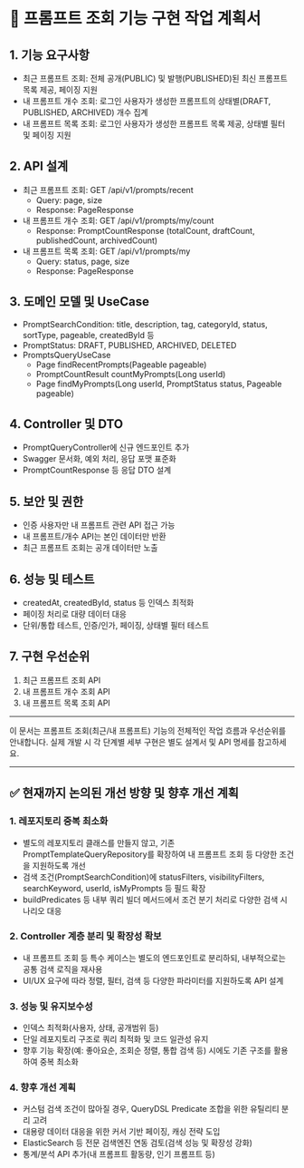 # 📝 프롬프트 조회 기능 구현 작업 계획서

## 1. 기능 요구사항

- 최근 프롬프트 조회: 전체 공개(PUBLIC) 및 발행(PUBLISHED)된 최신 프롬프트 목록 제공, 페이징 지원
- 내 프롬프트 개수 조회: 로그인 사용자가 생성한 프롬프트의 상태별(DRAFT, PUBLISHED, ARCHIVED) 개수 집계
- 내 프롬프트 목록 조회: 로그인 사용자가 생성한 프롬프트 목록 제공, 상태별 필터 및 페이징 지원

## 2. API 설계

- 최근 프롬프트 조회: GET /api/v1/prompts/recent
    - Query: page, size
    - Response: PageResponse<PromptListResponse>
- 내 프롬프트 개수 조회: GET /api/v1/prompts/my/count
    - Response: PromptCountResponse (totalCount, draftCount, publishedCount, archivedCount)
- 내 프롬프트 목록 조회: GET /api/v1/prompts/my
    - Query: status, page, size
    - Response: PageResponse<PromptListResponse>

## 3. 도메인 모델 및 UseCase

- PromptSearchCondition: title, description, tag, categoryId, status, sortType, pageable, createdById 등
- PromptStatus: DRAFT, PUBLISHED, ARCHIVED, DELETED
- PromptsQueryUseCase
    - Page<PromptSearchResult> findRecentPrompts(Pageable pageable)
    - PromptCountResult countMyPrompts(Long userId)
    - Page<PromptSearchResult> findMyPrompts(Long userId, PromptStatus status, Pageable pageable)

## 4. Controller 및 DTO

- PromptQueryController에 신규 엔드포인트 추가
- Swagger 문서화, 예외 처리, 응답 포맷 표준화
- PromptCountResponse 등 응답 DTO 설계

## 5. 보안 및 권한

- 인증 사용자만 내 프롬프트 관련 API 접근 가능
- 내 프롬프트/개수 API는 본인 데이터만 반환
- 최근 프롬프트 조회는 공개 데이터만 노출

## 6. 성능 및 테스트

- createdAt, createdById, status 등 인덱스 최적화
- 페이징 처리로 대량 데이터 대응
- 단위/통합 테스트, 인증/인가, 페이징, 상태별 필터 테스트

## 7. 구현 우선순위

1. 최근 프롬프트 조회 API
2. 내 프롬프트 개수 조회 API
3. 내 프롬프트 목록 조회 API

---
이 문서는 프롬프트 조회(최근/내 프롬프트) 기능의 전체적인 작업 흐름과 우선순위를 안내합니다. 실제 개발 시 각 단계별 세부 구현은 별도 설계서 및 API 명세를 참고하세요.

---

## ✅ 현재까지 논의된 개선 방향 및 향후 개선 계획

### 1. 레포지토리 중복 최소화

- 별도의 레포지토리 클래스를 만들지 않고, 기존 PromptTemplateQueryRepository를 확장하여 내 프롬프트 조회 등 다양한 조건을 지원하도록 개선
- 검색 조건(PromptSearchCondition)에 statusFilters, visibilityFilters, searchKeyword, userId, isMyPrompts 등 필드 확장
- buildPredicates 등 내부 쿼리 빌더 메서드에서 조건 분기 처리로 다양한 검색 시나리오 대응

### 2. Controller 계층 분리 및 확장성 확보

- 내 프롬프트 조회 등 특수 케이스는 별도의 엔드포인트로 분리하되, 내부적으로는 공통 검색 로직을 재사용
- UI/UX 요구에 따라 정렬, 필터, 검색 등 다양한 파라미터를 지원하도록 API 설계

### 3. 성능 및 유지보수성

- 인덱스 최적화(사용자, 상태, 공개범위 등)
- 단일 레포지토리 구조로 쿼리 최적화 및 코드 일관성 유지
- 향후 기능 확장(예: 좋아요순, 조회순 정렬, 통합 검색 등) 시에도 기존 구조를 활용하여 중복 최소화

### 4. 향후 개선 계획

- 커스텀 검색 조건이 많아질 경우, QueryDSL Predicate 조합을 위한 유틸리티 분리 고려
- 대용량 데이터 대응을 위한 커서 기반 페이징, 캐싱 전략 도입
- ElasticSearch 등 전문 검색엔진 연동 검토(검색 성능 및 확장성 강화)
- 통계/분석 API 추가(내 프롬프트 활동량, 인기 프롬프트 등)
